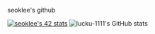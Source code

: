 seoklee's github

[![seoklee's 42 stats](https://badge42.vercel.app/api/v2/cli43nayu003508l7p47u68cy/stats?cursusId=21&coalitionId=88)](https://github.com/JaeSeoKim/badge42)
![lucku-1111's GitHub stats](https://github-readme-stats.vercel.app/api?username=anuraghazra&show_icons=true&bg_color=00000000)
